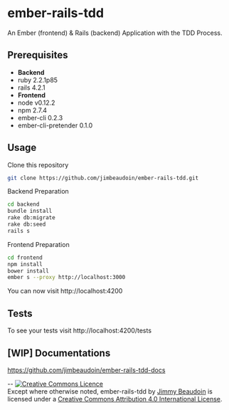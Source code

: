 # ember-rails-tdd
An Ember (frontend) &amp; Rails (backend) Application with the TDD Process.

## Prerequisites
 * **Backend**
  * ruby 2.2.1p85
  * rails 4.2.1
 * **Frontend**
  * node v0.12.2
  * npm 2.7.4
  * ember-cli 0.2.3
  * ember-cli-pretender 0.1.0

## Usage
Clone this repository
```sh
git clone https://github.com/jimbeaudoin/ember-rails-tdd.git
```
Backend Preparation
```sh
cd backend
bundle install
rake db:migrate
rake db:seed
rails s
```
Frontend Preparation
```sh
cd frontend
npm install
bower install
ember s --proxy http://localhost:3000
```
You can now visit http://localhost:4200

## Tests
To see your tests visit http://localhost:4200/tests

## [WIP] Documentations
https://github.com/jimbeaudoin/ember-rails-tdd-docs

--
<a rel="license" href="http://creativecommons.org/licenses/by/4.0/"><img alt="Creative Commons Licence" style="border-width:0" src="https://i.creativecommons.org/l/by/4.0/80x15.png" /></a><br /><span xmlns:dct="http://purl.org/dc/terms/" property="dct:title">Except where otherwise noted, ember-rails-tdd</span> by <a xmlns:cc="http://creativecommons.org/ns#" href="http://jim-beaudoin.com" property="cc:attributionName" rel="cc:attributionURL">Jimmy Beaudoin</a> is licensed under a <a rel="license" href="http://creativecommons.org/licenses/by/4.0/">Creative Commons Attribution 4.0 International License</a>.
